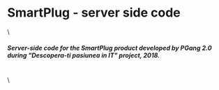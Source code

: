 SmartPlug - server side code
===
\
##### Server-side code for the SmartPlug product developed by PGang 2.0 during "Descopera-ti pasiunea in IT" project, 2018. 
\
\

